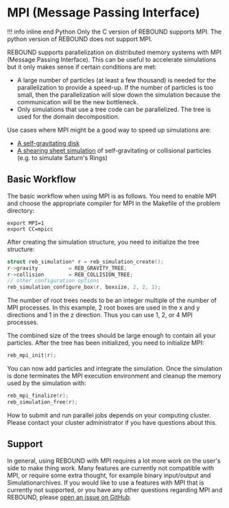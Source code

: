 # MPI (Message Passing Interface)

!!! info inline end Python
    Only the C version of REBOUND supports MPI. The python version of REBOUND does not support MPI.


REBOUND supports parallelization on distributed memory systems with MPI (Message Passing Interface). 
This can be useful to accelerate simulations but it only makes sense if certain conditions are met:

- A large number of particles (at least a few thousand) is needed for the parallelization to provide a speed-up. If the number of particles is too small, then the parallelization will slow down the simulation because the communication will be the new bottleneck. 
- Only simulations that use a tree code can be parallelized. The tree is used for the domain decomposition.


Use cases where MPI might be a good way to speed up simulations are:

- [A self-gravitating disk](c_examples/selfgravity_disc_mpi/)
- [A shearing sheet simulation](c_examples/shearing_sheet_mpi/) of self-gravitating or collisional particles (e.g. to simulate Saturn's Rings)

## Basic Workflow
The basic workflow when using MPI is as follows. You need to enable MPI and choose the appropriate compiler for MPI in the Makefile of the problem directory:

```
export MPI=1 
export CC=mpicc
```

After creating the simulation structure, you need to initialize the tree structure:

``` c
struct reb_simulation* r = reb_simulation_create();
r->gravity          = REB_GRAVITY_TREE;
r->collision        = REB_COLLISION_TREE;
// other configuration options
reb_simulation_configure_box(r, boxsize, 2, 2, 1);
```    

The number of root trees needs to be an integer multiple of the number of MPI processes.
In this example, 2 root boxes are used in the x and y directions and 1 in the z direction.
Thus you can use 1, 2, or 4 MPI processes.

The combined size of the trees should be large enough to contain all your particles.
After the tree has been initialized, you need to initialize MPI:

``` c
reb_mpi_init(r);
```

You can now add particles and integrate the simulation. 
Once the simulation is done terminates the MPI execution environment and cleanup the memory used by the simulation with:

``` c
reb_mpi_finalize(r);
reb_simulation_free(r);
```

How to submit and run parallel jobs depends on your computing cluster. Please contact your cluster administrator if you have questions about this.

## Support
In general, using REBOUND with MPI requires a lot more work on the user's side to make thing work. 
Many features are currently not compatible with MPI, or require some extra thought, for example binary input/output and Simulationarchives.
If you would like to use a features with MPI that is currently not supported, or you have any other questions regarding MPI and REBOUND, please [open an issue on GitHub](https://github.com/hannorein/rebound/issues).


